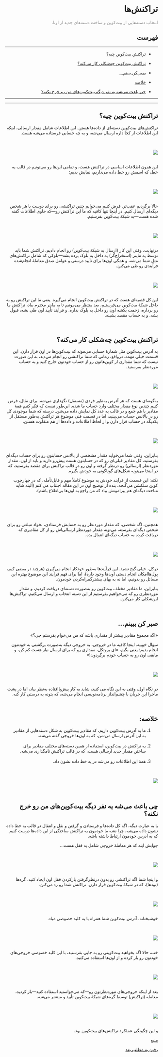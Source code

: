 <div dir="rtl">
    <h1>تراکنش‌ها</h1>
    <p><span style="color: #999999;"> انتخاب دسته‌هایی از بیت‌کوین و ساخت دسته‌های جدید از اونا.</span></p>
    <h2>فهرست</h2>
        <hr>
    <ul>
        <li>
            <p><a href="#1">تراکنش بیت‌کوین چیه؟</a></p>
        </li>
        <li>
            <p><a href="#2">تراکنش بیت‌کوین چه‌شکلی کار می‌کنه؟</a></p>
        </li>
        <li>
            <p><a href="#3">صبر کن ببینم...</a></p>
        </li>
        <li>
            <p><a href="#4">خلاصه</a></p>
        </li>
        <li>
            <p><a href="#5">چی باعث می‌شه یه نفر دیگه بیت‌کوین‌های من رو خرج نکنه؟</a></p>
        </li>
    </ul>
    <hr>
    <hr>
    <h2 id="1">تراکنش بیت‌کوین چیه؟</h2>
    <p>تراکنش‌های بیت‌کوین دسته‌ای از داده‌ها هستن. این اطلاعات شامل مقدار ارسالی، اینکه این اطلاعات از کجا داره ارسال می‌شه، و به چه حسابی فرستاده می‌شه هست.</p>
    <br><br><img src="https://learnmeabitcoin.com/beginners/images/transactions/png/01-transaction-table.png"><br><br>
    <p>این همون اطلاعات اساسی در تراکنش هست، و تمامی این‌ها رو می‌تونیم در قالب یه خط، که اسمش رو خط داده می‌ذاریم، نمایش بدیم:</p>
    <br><br><img src="https://learnmeabitcoin.com/beginners/images/transactions/png/01-transaction-table-data.png"><br><br>
    <p>حالا برگردیم عقب‌تر. فرض کنیم می‌خوایم چنین تراکنشی رو برای دوست یا هر شخص دیگه‌ای ارسال کنیم. در اینجا تنها کافیه که ما این تراکنش رو—که حاوی اطلاعات گفته شده هست—به شبکهٔ بیت‌کوین بفرستیم.</p>
    <br><br><img src="https://learnmeabitcoin.com/beginners/images/transactions/png/01-transaction-table-data-network.png"><br><br>
    <p>درنهایت، وقتی این کار (ارسال به شبکهٔ بیت‌کوین) رو انجام دادیم، تراکنش شما باید توسط یه ماینر (استخراج‌گر) به داخل یه بلوک برده بشه—بلوکی که شامل تراکنش‌های مثل شما می‌شه، و همگی اون‌ها برای تأیید درستی و عوامل صدق معاملهٔ انجام‌شده فرآیندی رو طی
        می‌کنن.</p>
    <br><br><img src="https://learnmeabitcoin.com/beginners/images/transactions/png/01-transaction-table-data-network-mined.png"><br><br>
    <p>این کل قضیه‌ای هست که در تراکنش بیت‌کوین انجام می‌گیره. یعنی ما این تراکنش رو به داخل شبکهٔ بیت‌کوین می‌فرستیم، بعد منتظر می‌مونیم تا یه ماینر محترم بیاد، تراکنش ما رو برداره، زحمت بکشه اون رو داخل یه بلوک بذاره، و فرآیند تأیید اون طی بشه، قبول بشه، و به حساب مقصد بشینه.
    </p>
    <br>
    <h2 id="2">تراکنش بیت‌کوین چه‌شکلی کار می‌کنه؟</h2>
    <p>
        یه آدرس بیت‌کوین مثل شمارهٔ حسابی می‌مونه که بیت‌کوین‌ها در اون قرار دارن. این قسمت خیلی مهمه. درواقع، زمانی که شما تراکنشی رو انجام می‌دید، به این صورت نیست که شما مقداری از کوین‌هاتون رو از حساب خودتون خارج کنید و به حساب موردنظر بفرستید.
    </p>
    <br><br><img src="https://learnmeabitcoin.com/beginners/images/transactions/png/02-pot.png"><br><br>
    <p>به‌گونه‌ای هست که هر آدرس به‌طور فردی (مستقل) نگهداری می‌شه. برای مثال، فرض کنیم چندین نوع مقدار مختلف وارد حساب ما شده. این‌طور نیست که فکر کنیم همهٔ مقادیر با هم جمع و در قالب یه عدد کل نمایش داده می‌شن. درسته که شما موجودی کل رو در بالانس حساب می‌بینید، اما در قسمت فنی موضوع هر تراکنش به‌طور مستقل از یکدیگه در حساب قرار دارن و از لحاظ اطلاعات و داده‌ها از هم متفاوت هستن.
    </p>
    <br><br><img src="https://learnmeabitcoin.com/beginners/images/transactions/png/02-address1.png"><br><br>
    <p>بنابراین، وقتی شما می‌خواید مقدار مشخصی از بالانس حسابتون رو برای حساب دیگه‌ای بفرستید، کل مقادیر قبلی‌ای رو که در حسابتون هست پیش‌رو دارید و باید از اون، مقدار موردنظر (ارسالی) رو درنظر گرفته و اون رو در قالب تراکنش برای مقصد بفرستید، که در اینجا می‌تونه شکل‌های گوناگونی به خودش بگیره.</p>
    <p>نکته: این قسمت از فرآیند خودش یه موضوع کاملاً مهم و قابل‌تأ‌مله، که در چهارچوب کوین سلکشن می‌گنجه. بنده از توضیح اون در این مقاله اجتناب می کنم (البته شاید مباحث دیگه‌ای هم پیرامونش بیاد که من راجع به اون‌ها بی‌اطلاع باشم).</p>
    <br><br><img src="https://learnmeabitcoin.com/beginners/images/transactions/png/02-address1-address2.png"><br><br>
    <p>همچنین، اگه شخصی، که مقدار موردنظر رو به حسابش فرستادی، بخواد مبلغی رو برای شخص دیگه‌ای بفرسته، می‌تونه مقدار موردنظر ارسالی‌اش رو از کل مقادیری که دریافت کرده به حساب دیگه‌ای انتقال بده.</p>
    <br><br><img src="https://learnmeabitcoin.com/beginners/images/transactions/png/02-address1-address2-address3.png"><br><br>
    <p>درکل، خیلی گیج نشید. این فرآیندها به‌طور خودکار انجام می‌گیرن (هرچند در بعضی کیف پول‌هاامکان انجام دستی اون‌ها وجود داره)، اما برای فهم فرآیند این موضوع بهتره این مسائل رو بدونیم، اما نه به بهای بیشترگمراه‌کردن خودمون.</p>
    <p>بنابراین، ما مقادیر مختلف بیت‌کوین رو به‌صورت دسته‌ای دریافت کردیم، و مقدار موردنظری رو که می‌خواهیم بفرستیم از این دسته انتخاب و ارسال می‌کنیم. تراکنش‌ها این‌شکلی کار می‌کنن.</p>
    <br>
    <h2 id="3">صبر کن ببینم...</h2>
    <p>«اگه مجموع مقادیر بیشتر از مقداری باشه که من می‌خوام بفرستم چی؟»</p>
    <p>سؤال خوبیه. اینجا کافیه ما در خروجی، یه خروجی دیگه به‌صورت برگشتی به خودمون انجام بدیم؛ یعنی بگیم، «ای پروتکل، مقداری رو که برای ارسال نیاز هست کم کن، و مابقی اون رو به حساب خودم برگردون!»</p>
    <br><br><img src="https://learnmeabitcoin.com/beginners/images/transactions/png/02-address1-address2-change.png"><br><br>
    <p>در نگاه اول، وقتی به این نگاه می کنید، شاید یه کار پیش‌پاافتاده به‌نظر بیاد، اما در پشت ماجرا این جریان با چشم‌انداز برنامه‌نویسی انجام می‌شه، که بتونه به درستی کار کنه.</p>
    <br>
    <h2 id="4">خلاصه:</h2>
    <ol>
        <li>ما یه آدرس بیت‌کوین داریم، که مقادیر بیت‌کوین به شکل دسته‌هایی از مقادیر به این آدرس ارسال می‌شن، که به اون‌ها خروجی گفته می‌شه.</li><br>
        <li>یه تراکنش در بیت‌کوین، استفاده از همین دسته‌های مختلف مقادیر برای ساختن مقدار جدید ارسالی هست، که در قالب تراکنش نامگذاری می‌شه.</li><br>
        <li>همهٔ این اطلاعات رو می‌شه در یه خط داده نشون داد.</li>
    </ol>
    <br><br><img src="https://learnmeabitcoin.com/beginners/images/transactions/png/02-address1-address2-change-data.png"><br><br>
    <br>
    <h2 id="5">چی باعث می‌شه یه نفر دیگه بیت‌کوین‌های من رو خرج نکنه؟</h2>
    <p>یا به عبارت دیگه، اگه کل داده‌ها و فرستادن و گرفتن و نقل و انتقال در قالب یه خط داده نشون داده می‌شه، چرا نشه ما خودمون یه تراکنش ساختگی از این داده‌ها درست کنیم که به آدرس خودمون ارتباط داشته باشه.</p>
    <p>جوابش اینه که هر معاملهٔ خروجی شامل یه قفل هست...</p>
    <br><br><img src="https://learnmeabitcoin.com/beginners/images/transactions/png/03-output-locks.png"><br><br>
    <p>و اینجا شما اگه تراکنشی رو بدون درنظرگرفتن بازکردن قفل اون ایجاد کنید، گره‌ها (نودها)، که در شبکهٔ بیت‌کوین قرار دارن، تراکنش شما رو رد می‌کنن.</p>
    <br><br><img src="https://learnmeabitcoin.com/beginners/images/transactions/png/03-output-locks-rejected.png"><br><br>
    <p>خوشبختانه، آدرس بیت‌کوین شما همراه با یه کلید خصوصی میاد.</p>
    <br><br><img src="https://learnmeabitcoin.com/beginners/images/transactions/png/03-address-key.png"><br><br>
    <p>خب، حالا اگه بخواهید بیت‌کوینی رو به جایی بفرستید، با این کلید خصوصی خروجی‌های خودتون رو باز کرده و از اون‌ها استفاده می‌کنید.</p>
    <br><br><img src="https://learnmeabitcoin.com/beginners/images/transactions/png/03-address-key-unlock.png"><br><br>
    <p>بعد از اینکه خروجی‌های موردنظرتون رو—که می‌خواستید استفاده کنید—باز کردید، معامله (تراکنش) توسط گره‌های شبکهٔ بیت‌کوین تأیید و منتشر می‌شه.</p>
    <br><br><img src="https://learnmeabitcoin.com/beginners/images/transactions/png/03-output-locks-accepted.png"><br><br>
    <p>و این چگونگی عملکرد تراکنش‌های بیت‌کوین بود.</p>
    <p><a href="https://learnmeabitcoin.com/beginners/transactions">منبع</a></p>
    <p><a href="https://github.com/rezatajari/learnmeabitcoin/blob/master/04.%20Outputs.md">رفتن به مطلب بعد</a></p>
</div>
